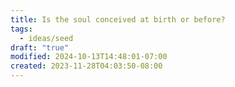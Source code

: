 ```yaml
---
title: Is the soul conceived at birth or before?
tags:
  - ideas/seed
draft: "true"
modified: 2024-10-13T14:48:01-07:00
created: 2023-11-28T04:03:50-08:00
---
```


